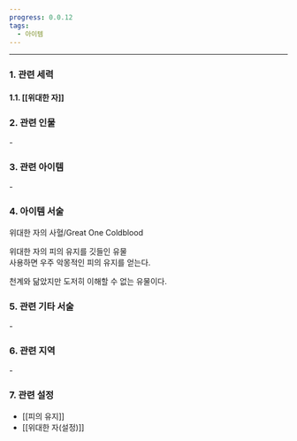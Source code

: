 ```yaml
---
progress: 0.0.12
tags:
  - 아이템
---
```

---
### 1. 관련 세력 
#### 1.1. [[위대한 자]]

### 2. 관련 인물
\-

### 3. 관련 아이템
\-

### 4. 아이템 서술
위대한 자의 사혈/Great One Coldblood

위대한 자의 피의 유지를 깃들인 유물  
사용하면 우주 악몽적인 피의 유지를 얻는다.  
  
천계와 닮았지만 도저히 이해할 수 없는 유물이다.

### 5. 관련 기타 서술
\-
### 6. 관련 지역
\-
### 7. 관련 설정
- [[피의 유지]]
- [[위대한 자(설정)]]
